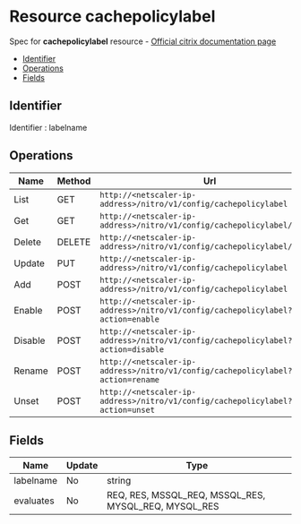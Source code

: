 # Resource cachepolicylabel

Spec for **cachepolicylabel** resource - [Official citrix documentation page](https://developer-docs.citrix.com/projects/netscaler-nitro-api/en/12.0/configuration/integrated-caching/cachepolicylabel/cachepolicylabel/)

- [Identifier](#identifier)
- [Operations](#operations)
- [Fields](#fields)

## Identifier

Identifier : labelname

## Operations

| Name | Method | Url |
|----|----|----|
| List | GET | `http://<netscaler-ip-address>/nitro/v1/config/cachepolicylabel` |
| Get | GET | `http://<netscaler-ip-address>/nitro/v1/config/cachepolicylabel/<name>` |
| Delete | DELETE | `http://<netscaler-ip-address>/nitro/v1/config/cachepolicylabel/<name>` |
| Update | PUT | `http://<netscaler-ip-address>/nitro/v1/config/cachepolicylabel` |
| Add | POST | `http://<netscaler-ip-address>/nitro/v1/config/cachepolicylabel` |
| Enable | POST | `http://<netscaler-ip-address>/nitro/v1/config/cachepolicylabel?action=enable` |
| Disable | POST | `http://<netscaler-ip-address>/nitro/v1/config/cachepolicylabel?action=disable` |
| Rename | POST | `http://<netscaler-ip-address>/nitro/v1/config/cachepolicylabel?action=rename` |
| Unset | POST | `http://<netscaler-ip-address>/nitro/v1/config/cachepolicylabel?action=unset` |

## Fields

| Name | Update | Type |
|----|----|----|
| labelname | No | string |
| evaluates | No | REQ, RES, MSSQL_REQ, MSSQL_RES, MYSQL_REQ, MYSQL_RES |

